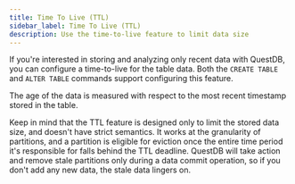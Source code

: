 ```yaml
---
title: Time To Live (TTL)
sidebar_label: Time To Live (TTL)
description: Use the time-to-live feature to limit data size
---
```


If you're interested in storing and analyzing only recent data with QuestDB, you
can configure a time-to-live for the table data. Both the `CREATE TABLE` and
`ALTER TABLE` commands support configuring this feature.

The age of the data is measured with respect to the most recent timestamp stored
in the table.

Keep in mind that the TTL feature is designed only to limit the stored data
size, and doesn't have strict semantics. It works at the granularity of
partitions, and a partition is eligible for eviction once the entire time period
it's responsible for falls behind the TTL deadline. QuestDB will take action and
remove stale partitions only during a data commit operation, so if you don't add
any new data, the stale data lingers on.
